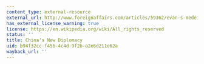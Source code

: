 ```yaml
---
content_type: external-resource
external_url: http://www.foreignaffairs.com/articles/59362/evan-s-medeiros-and-m-taylor-fravel/chinas-new-diplomacy
has_external_license_warning: true
license: https://en.wikipedia.org/wiki/All_rights_reserved
status: ''
title: China's New Diplomacy
uid: b94f32cc-f456-4c4d-9f2b-a2e6d211e62a
wayback_url: ''
---
```

